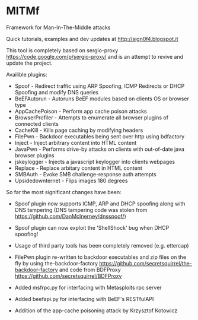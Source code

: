 MITMf
=====

Framework for Man-In-The-Middle attacks

Quick tutorials, examples and dev updates at http://sign0f4.blogspot.it

This tool is completely based on sergio-proxy https://code.google.com/p/sergio-proxy/ and is an attempt to revive and update the project.

Availible plugins:
- Spoof - Redirect traffic using ARP Spoofing, ICMP Redirects or DHCP Spoofing and modify DNS queries
- BeEFAutorun - Autoruns BeEF modules based on clients OS or browser type
- AppCachePoison - Perform app cache poison attacks 
- BrowserProfiler - Attempts to enumerate all browser plugins of connected clients
- CacheKill - Kills page caching by modifying headers
- FilePwn - Backdoor executables being sent over http using bdfactory
- Inject - Inject arbitrary content into HTML content
- JavaPwn - Performs drive-by attacks on clients with out-of-date java browser plugins
- jskeylogger - Injects a javascript keylogger into clients webpages
- Replace - Replace arbitary content in HTML content
- SMBAuth - Evoke SMB challenge-response auth attempts
- Upsidedownternet - Flips images 180 degrees

So far the most significant changes have been:

- Spoof plugin now supports ICMP, ARP and DHCP spoofing along with DNS tampering
  (DNS tampering code was stolen from https://github.com/DanMcInerney/dnsspoof/)

- Spoof plugin can now exploit the 'ShellShock' bug when DHCP spoofing! 

- Usage of third party tools has been completely removed (e.g. ettercap)

- FilePwn plugin re-written to backdoor executables and zip files on the fly by using the-backdoor-factory
https://github.com/secretsquirrel/the-backdoor-factory and code from BDFProxy https://github.com/secretsquirrel/BDFProxy

- Added msfrpc.py for interfacing with Metasploits rpc server

- Added beefapi.py for interfacing with BeEF's RESTfulAPI

- Addition of the app-cache poisoning attack by Krzysztof Kotowicz
